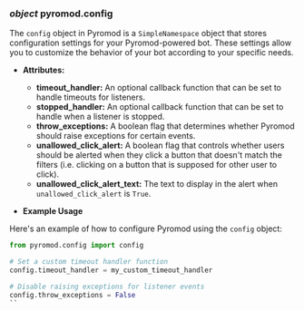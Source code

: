 ### *object* pyromod.config

The `config` object in Pyromod is a `SimpleNamespace` object that stores configuration settings for your Pyromod-powered
bot. These settings allow you to customize the behavior of your bot according to your specific needs.

* **Attributes:**
  * **timeout_handler:** An optional callback function that can be set to handle timeouts for listeners.
  * **stopped_handler:** An optional callback function that can be set to handle when a listener is stopped.
  * **throw_exceptions:** A boolean flag that determines whether Pyromod should raise exceptions for certain events.
  * **unallowed_click_alert:** A boolean flag that controls whether users should be alerted when they click a button that
  doesn't match the filters (i.e. clicking on a button that is supposed for other user to click).
  * **unallowed_click_alert_text:** The text to display in the alert when `unallowed_click_alert` is `True`.

* **Example Usage**

Here's an example of how to configure Pyromod using the `config` object:

```python
from pyromod.config import config

# Set a custom timeout handler function
config.timeout_handler = my_custom_timeout_handler

# Disable raising exceptions for listener events
config.throw_exceptions = False
``